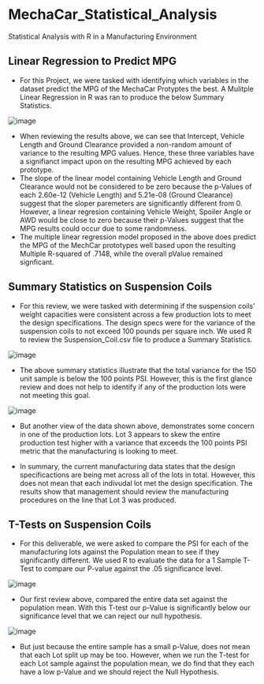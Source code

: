 # MechaCar_Statistical_Analysis
Statistical Analysis with R in a Manufacturing Environment

## Linear Regression to Predict MPG

- For this Project, we were tasked with identifying which variables in the dataset predict the MPG of the MechaCar Protyptes the best. A Mulitple Linear Regression in R was ran to produce the below Summary Statistics. 

![image](https://user-images.githubusercontent.com/84824391/134109467-8dca7405-cd5c-42c3-bb78-847cfa30e2af.png)

- When reviewing the results above, we can see that Intercept, Vehicle Length and Ground Clearance provided a non-random amount of variance to the resulting MPG values. Hence, these three variables have a signifianct impact upon on the resulting MPG achieved by each prototype. 
- The slope of the linear model containing Vehicle Length and Ground Clearance would not be considered to be zero because the p-Values of each 2.60e-12 (Vehicle Length) and 5.21e-08 (Ground Clearance) suggest that the sloper paremeters are significantly different from 0. However, a linear regresion containing Vehicle Weight, Spoiler Angle or AWD would be close to zero because their p-Values suggest that the MPG results could occur due to some randomness. 
- The multiple linear regression model proposed in the above does predict the MPG of the MechCar prototypes well based upon the resulting Multiple R-squared of .7148, while the overall pValue remained signficant. 


## Summary Statistics on Suspension Coils

- For this review, we were tasked with determining if the suspension coils' weight capacities were consistent across a few production lots to meet the design specifications. The design specs were for the variance of the suspension coils to not exceed 100 pounds per square inch. We used R to review the Suspension_Coil.csv file to produce a Summary Statistics. 

![image](https://user-images.githubusercontent.com/84824391/134112647-cec97395-ca77-49a6-a252-5aa8df4cf167.png)

- The above summary statistics illustrate that the total variance for the 150 unit sample is below the 100 points PSI. However, this is the first glance review and does not help to identify if any of the production lots were not meeting this goal. 

![image](https://user-images.githubusercontent.com/84824391/134112906-be44c29e-8041-4b3f-b1d0-9e42c7d5fa91.png)

- But another view of the data shown above, demonstrates some concern in one of the production lots. Lot 3 appears to skew the entire production test higher with a variance that exceeds the 100 points PSI metric that the manufacturing is looking to meet. 

- In summary, the current manufacturing data states that the design specificactions are being met across all of the lots in total. However, this does not mean that each indivudal lot met the design specification. The results show that management should review the manufacturing procedures on the line that Lot 3 was produced. 


## T-Tests on Suspension Coils

- For this deliverable, we were asked to compare the PSI for each of the manufacturing lots against the Population mean to see if they significantly different. We used R to evaluate the data for a 1 Sample T-Test to compare our P-value against the .05 significance level. 

![image](https://user-images.githubusercontent.com/84824391/134115136-bd995464-6961-4f56-b071-c0df70b8153f.png)

- Our first review above, compared the entire data set against the population mean. With this T-test our p-Value is significantly below our significance level that we can reject our null hypothesis. 

![image](https://user-images.githubusercontent.com/84824391/134115312-b8662e65-480e-444a-a689-61cbf2845a4b.png)

- But just because the entire sample has a small p-Value, does not mean that each Lot split up may be too. However, when we run the T-test for each Lot sample against the population mean, we do find that they each have a low p-Value and we should reject the Null Hypothesis.
